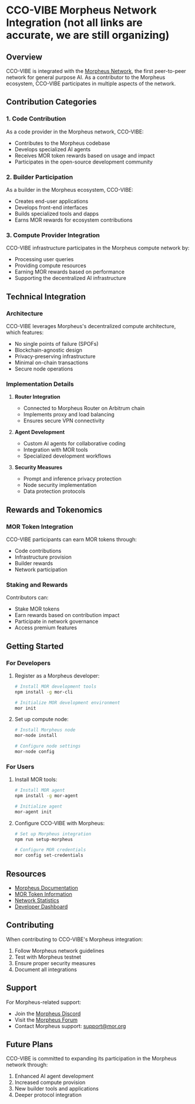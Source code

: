 # CCO-VIBE Morpheus Network Integration (not all links are accurate, we are still organizing)

## Overview

CCO-VIBE is integrated with the [Morpheus Network](https://mor.org), the first peer-to-peer network for general purpose AI. As a contributor to the Morpheus ecosystem, CCO-VIBE participates in multiple aspects of the network.

## Contribution Categories

### 1. Code Contribution

As a code provider in the Morpheus network, CCO-VIBE:
- Contributes to the Morpheus codebase
- Develops specialized AI agents
- Receives MOR token rewards based on usage and impact
- Participates in the open-source development community

### 2. Builder Participation

As a builder in the Morpheus ecosystem, CCO-VIBE:
- Creates end-user applications
- Develops front-end interfaces
- Builds specialized tools and dapps
- Earns MOR rewards for ecosystem contributions

### 3. Compute Provider Integration

CCO-VIBE infrastructure participates in the Morpheus compute network by:
- Processing user queries
- Providing compute resources
- Earning MOR rewards based on performance
- Supporting the decentralized AI infrastructure

## Technical Integration

### Architecture

CCO-VIBE leverages Morpheus's decentralized compute architecture, which features:
- No single points of failure (SPOFs)
- Blockchain-agnostic design
- Privacy-preserving infrastructure
- Minimal on-chain transactions
- Secure node operations

### Implementation Details

1. **Router Integration**
   - Connected to Morpheus Router on Arbitrum chain
   - Implements proxy and load balancing
   - Ensures secure VPN connectivity

2. **Agent Development**
   - Custom AI agents for collaborative coding
   - Integration with MOR tools
   - Specialized development workflows

3. **Security Measures**
   - Prompt and inference privacy protection
   - Node security implementation
   - Data protection protocols

## Rewards and Tokenomics

### MOR Token Integration

CCO-VIBE participants can earn MOR tokens through:
- Code contributions
- Infrastructure provision
- Builder rewards
- Network participation

### Staking and Rewards

Contributors can:
- Stake MOR tokens
- Earn rewards based on contribution impact
- Participate in network governance
- Access premium features

## Getting Started

### For Developers

1. Register as a Morpheus developer:
   ```bash
   # Install MOR development tools
   npm install -g mor-cli
   
   # Initialize MOR development environment
   mor init
   ```

2. Set up compute node:
   ```bash
   # Install Morpheus node
   mor-node install
   
   # Configure node settings
   mor-node config
   ```

### For Users

1. Install MOR tools:
   ```bash
   # Install MOR agent
   npm install -g mor-agent
   
   # Initialize agent
   mor-agent init
   ```

2. Configure CCO-VIBE with Morpheus:
   ```bash
   # Set up Morpheus integration
   npm run setup-morpheus
   
   # Configure MOR credentials
   mor config set-credentials
   ```

## Resources

- [Morpheus Documentation](https://mor.org/documentation)
- [MOR Token Information](https://mor.org/token)
- [Network Statistics](https://mor.org/stats)
- [Developer Dashboard](https://mor.org/dashboard)

## Contributing

When contributing to CCO-VIBE's Morpheus integration:

1. Follow Morpheus network guidelines
2. Test with Morpheus testnet
3. Ensure proper security measures
4. Document all integrations

## Support

For Morpheus-related support:
- Join the [Morpheus Discord](https://discord.gg/morpheus)
- Visit the [Morpheus Forum](https://forum.mor.org)
- Contact Morpheus support: support@mor.org

## Future Plans

CCO-VIBE is committed to expanding its participation in the Morpheus network through:
1. Enhanced AI agent development
2. Increased compute provision
3. New builder tools and applications
4. Deeper protocol integration 